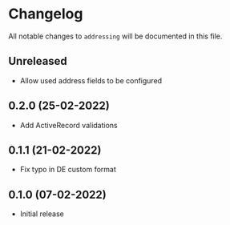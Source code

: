 # Changelog

All notable changes to `addressing` will be documented in this file.

## Unreleased

- Allow used address fields to be configured

## 0.2.0 (25-02-2022)

- Add ActiveRecord validations

## 0.1.1 (21-02-2022)

- Fix typo in DE custom format

## 0.1.0 (07-02-2022)

- Initial release
